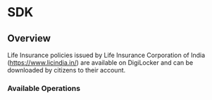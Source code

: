 # SDK

## Overview

Life Insurance policies issued by Life Insurance Corporation of India (https://www.licindia.in/) are available on DigiLocker and can be downloaded by citizens to their account.

### Available Operations

